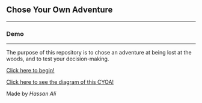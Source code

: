 ## Chose Your Own Adventure
---
### Demo
---
The purpose of this repository is to chose an adventure at being lost at the woods, and to test your decision-making.

[Click here to begin!](home.md)

[Click here to see the diagram of this CYOA!](CYOAdiagram)

Made by _Hassan Ali_
